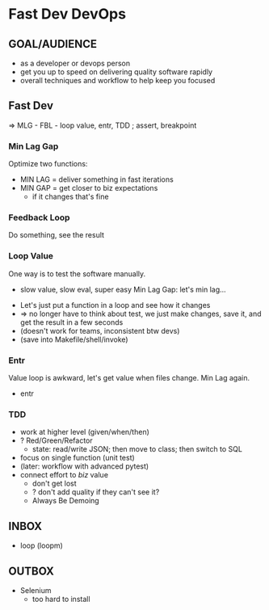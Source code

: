# Fast Dev DevOps

## GOAL/AUDIENCE

- as a developer or devops person
- get you up to speed on delivering quality software rapidly
- overall techniques and workflow to help keep you focused
  
## Fast Dev

=> MLG - FBL - loop value, entr, TDD ; assert, breakpoint

### Min Lag Gap

Optimize two functions:
* MIN LAG = deliver something in fast iterations
* MIN GAP = get closer to biz expectations
  * if it changes that's fine

### Feedback Loop

Do something, see the result

### Loop Value

One way is to test the software manually.
* slow value, slow eval, super easy
Min Lag Gap: let's min lag...
- Let's just put a function in a loop and see how it changes
- => no longer have to think about test, we just make changes, save it, and get the result in a few seconds
- (doesn't work for teams, inconsistent btw devs)
- (save into Makefile/shell/invoke)

### Entr

Value loop is awkward, let's get value when files change.
Min Lag again.
* entr

### TDD

- work at higher level (given/when/then)
- ? Red/Green/Refactor
  - state: read/write JSON; then move to class; then switch to SQL
- focus on single function (unit test)
- (later: workflow with advanced pytest)
- connect effort to _biz_ value
  - don't get lost
  - ? don't add quality if they can't see it?
  - Always Be Demoing

## INBOX

- loop (loopm)

## OUTBOX

- Selenium
  - too hard to install
